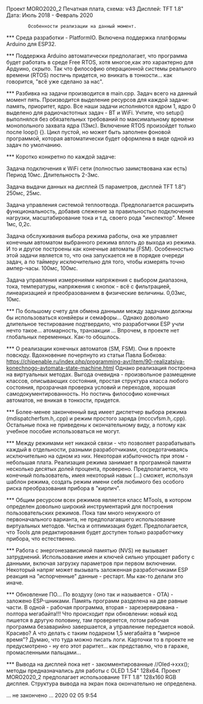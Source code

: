 Проект MORO2020_2
Печатная плата, схема:      v43 
Дисплей:  TFT 1.8"  
Дата: Июль 2018 - Февраль 2020

            Особенности реализации на данный момент.

*** Среда разработки - PlatformIO. Включена поддержка платформы Arduino для ESP32.

*** Поддержка Arduino автоматически предполагает, что программа будет работать в среде Free RTOS, хотя многое,как это характерно для Ардуино, скрыто. Так что философию операционной системы реального времени (RTOS) постичь придется, но вникать в тонкости... как говорится, "всё уже сделано за нас".

*** Разбивка на задачи производится в main.cpp. Задач всего на данный момент пять.
Производится выделение ресурсов для каждой задачи: память, приоритет, ядро.
Все наши задачи исполняются ядром 1, ядро 0 выделено для радиочастотных задач - BT и WiFi.
Учтите, что setup() выполнялся без обязательных требований по максимальному времени монопольного захвата ядра (13мс). Включение RTOS произойдет только после loop() {}. Цикл пустой, но может быть заполнен фоновой программой, которая автоматически будет оформлена в виде одной из задач по умолчанию.

*** Коротко конкретно по каждой задаче:

Задача подключения к WiFi сети (полностью заимствована как есть) Период 10мс. Длительность 2-3мс.

Задача выдачи данных на дисплей (5 параметров, дисплей TFT 1.8") 250мс, 25мс.

Задача управления системой теплоотвода. Предполагается расширить функциональность, добавив 
слежение за правильностью подключения нагрузки, масштабирование тока и т.д, своего рода "инспектор". Менее 1мс, 0,2с.

Задача обслуживания выбора режима работы, она же управляет конечным автоматом выбранного режима вплоть до выхода из режима. И то и другое построены как конечные автоматы (FSM). Особенностью этой задачи является то, что она запускается не в порядке очереди задач, а по таймеру исключительно для того, чтобы измерять точно ампер-часы. 100мс, 100мс.

Задача управления измерениями напряжения с выбором диапазона, тока, температуры, напряжения с кнопок - всё с фильтрацией, линеаризацией и преобразованием в физические величины. 0,03мс, 10мс. 

***     По большому счету для обмена данными между задачами должны бы использоваться конвйеры и семафоры... Однако довольно длительное тестирование подтвердило, что разработчики ESP учли нечто такое... атомарность, транзакции ... Впрочем, в проекте нет глобальных переменных. Как-то обошлось.

***     О реализации конечных автоматов (SM, FSM). 
Они в проекте повсюду. Вдохновение почерпнуто из статьи Павла Бобкова:
https://chipenable.ru/index.php/programming-avr/item/90-realizatsiya-konechnogo-avtomata-state-machine.html
Однако реализация построена на виртуальных методах. Выгода очевидна - произвольное 
размещение классов, описывающих состояния, простая структура класса любого состояния, 
прозрачная проверка условий и переходов, хорошая самодокументированность. Но постичь философию конечных автоматов, не вникая в тонкости, придется.

***     Более-менее законченный вид имеет диспетчер выбора режима (mdispatcherfsm.h,.cpp) и
режим простого заряда (mcccvfsm.h,.cpp). Остальные пока не приведены к окончательному
виду, а потому как учебное пособие использоваться не могут. 

***     Между режимами нет никакой связи - что позволяет разрабатывать каждый в отдельности, разными разработчиками, сосредотачиваясь исключительно на одном из них. Некоторая избыточность при этом - 
небольшая плата. Реализация режима занимает в програмной памяти несколько десятых долей процента, проверено. Предполагается, что конечный пользователь, имея некоторый навык (...) сможет, используя шаблон режима, создать режим имени себя любимого без особого риска преобразования прибора в "кирпич". 

***     Общим ресурсом всех режимов является класс MTools, в котором определен довольно широкий
инструментарий для построения пользовательских режимов. Пока там много ненужного от первоначального варианта, не предполагавшего использование виртуальных методов. Чистка и оптимизация будет. Предполагается, что Tools для редактирования будет доступен только разработчику прибора, что естественно. 

***     Работа с энергонезависимой памятью (NVS) не вызывает затруднений. Использование имен и ключей сильно упрощает работу с данными, включая загрузку параметров при первом включении. Некоторый напряг может вызывать заложенная разработчиками ESP реакция на "испорченные" данные - рестарт. Мы как-то делали это иначе.

***     Обновление ПО...  По воздуху (оно так и называется - OTA) - заложено ESP-шниками. Память программ разделена на две равные части. В одной - рабочая программа, вторая - зарезервирована - полтора мегабайта!!! 
Что происходит при обновлении: новый код пишется в другую половину, там проверяется, потом рабочая программа безаварийно завершается, а управление передается новой. Красиво?
А что делать с таким подарком 1,5 мегабайта в "мирное время"? Думаю, что туда можно писать логи. Карточки то в проекте не предусмотрено - ну его этот раритет... как представлю, что в гараже, промасленными пальцами...

***     Вывода на дисплей пока нет - закомментированные //Oled->xxx(); методы предназначались
для работы с OLED 1.54" 128x64. Проект MORO2020_2 предполагает использование TFT 1.8" 128x160 RGB дисплея. Структура вывода на экран пока окончательно не определена.   

... не закончено ... 2020 02 05 9:54